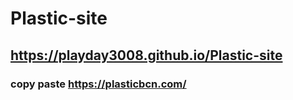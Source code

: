# Plastic-site

## https://playday3008.github.io/Plastic-site

### copy paste https://plasticbcn.com/
